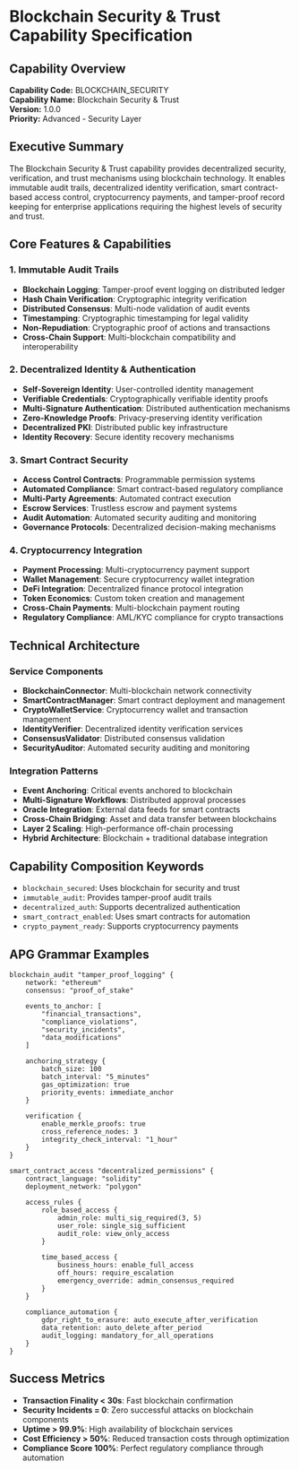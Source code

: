 # Blockchain Security & Trust Capability Specification

## Capability Overview

**Capability Code:** BLOCKCHAIN_SECURITY  
**Capability Name:** Blockchain Security & Trust  
**Version:** 1.0.0  
**Priority:** Advanced - Security Layer  

## Executive Summary

The Blockchain Security & Trust capability provides decentralized security, verification, and trust mechanisms using blockchain technology. It enables immutable audit trails, decentralized identity verification, smart contract-based access control, cryptocurrency payments, and tamper-proof record keeping for enterprise applications requiring the highest levels of security and trust.

## Core Features & Capabilities

### 1. Immutable Audit Trails
- **Blockchain Logging**: Tamper-proof event logging on distributed ledger
- **Hash Chain Verification**: Cryptographic integrity verification
- **Distributed Consensus**: Multi-node validation of audit events
- **Timestamping**: Cryptographic timestamping for legal validity
- **Non-Repudiation**: Cryptographic proof of actions and transactions
- **Cross-Chain Support**: Multi-blockchain compatibility and interoperability

### 2. Decentralized Identity & Authentication
- **Self-Sovereign Identity**: User-controlled identity management
- **Verifiable Credentials**: Cryptographically verifiable identity proofs
- **Multi-Signature Authentication**: Distributed authentication mechanisms
- **Zero-Knowledge Proofs**: Privacy-preserving identity verification
- **Decentralized PKI**: Distributed public key infrastructure
- **Identity Recovery**: Secure identity recovery mechanisms

### 3. Smart Contract Security
- **Access Control Contracts**: Programmable permission systems
- **Automated Compliance**: Smart contract-based regulatory compliance
- **Multi-Party Agreements**: Automated contract execution
- **Escrow Services**: Trustless escrow and payment systems
- **Audit Automation**: Automated security auditing and monitoring
- **Governance Protocols**: Decentralized decision-making mechanisms

### 4. Cryptocurrency Integration
- **Payment Processing**: Multi-cryptocurrency payment support
- **Wallet Management**: Secure cryptocurrency wallet integration
- **DeFi Integration**: Decentralized finance protocol integration
- **Token Economics**: Custom token creation and management
- **Cross-Chain Payments**: Multi-blockchain payment routing
- **Regulatory Compliance**: AML/KYC compliance for crypto transactions

## Technical Architecture

### Service Components
- **BlockchainConnector**: Multi-blockchain network connectivity
- **SmartContractManager**: Smart contract deployment and management
- **CryptoWalletService**: Cryptocurrency wallet and transaction management
- **IdentityVerifier**: Decentralized identity verification services
- **ConsensusValidator**: Distributed consensus validation
- **SecurityAuditor**: Automated security auditing and monitoring

### Integration Patterns
- **Event Anchoring**: Critical events anchored to blockchain
- **Multi-Signature Workflows**: Distributed approval processes
- **Oracle Integration**: External data feeds for smart contracts
- **Cross-Chain Bridging**: Asset and data transfer between blockchains
- **Layer 2 Scaling**: High-performance off-chain processing
- **Hybrid Architecture**: Blockchain + traditional database integration

## Capability Composition Keywords
- `blockchain_secured`: Uses blockchain for security and trust
- `immutable_audit`: Provides tamper-proof audit trails
- `decentralized_auth`: Supports decentralized authentication
- `smart_contract_enabled`: Uses smart contracts for automation
- `crypto_payment_ready`: Supports cryptocurrency payments

## APG Grammar Examples

```apg
blockchain_audit "tamper_proof_logging" {
    network: "ethereum"
    consensus: "proof_of_stake"
    
    events_to_anchor: [
        "financial_transactions",
        "compliance_violations", 
        "security_incidents",
        "data_modifications"
    ]
    
    anchoring_strategy {
        batch_size: 100
        batch_interval: "5_minutes"
        gas_optimization: true
        priority_events: immediate_anchor
    }
    
    verification {
        enable_merkle_proofs: true
        cross_reference_nodes: 3
        integrity_check_interval: "1_hour"
    }
}

smart_contract_access "decentralized_permissions" {
    contract_language: "solidity"
    deployment_network: "polygon"
    
    access_rules {
        role_based_access {
            admin_role: multi_sig_required(3, 5)
            user_role: single_sig_sufficient
            audit_role: view_only_access
        }
        
        time_based_access {
            business_hours: enable_full_access
            off_hours: require_escalation
            emergency_override: admin_consensus_required
        }
    }
    
    compliance_automation {
        gdpr_right_to_erasure: auto_execute_after_verification
        data_retention: auto_delete_after_period
        audit_logging: mandatory_for_all_operations
    }
}
```

## Success Metrics
- **Transaction Finality < 30s**: Fast blockchain confirmation
- **Security Incidents = 0**: Zero successful attacks on blockchain components
- **Uptime > 99.9%**: High availability of blockchain services
- **Cost Efficiency > 50%**: Reduced transaction costs through optimization
- **Compliance Score 100%**: Perfect regulatory compliance through automation